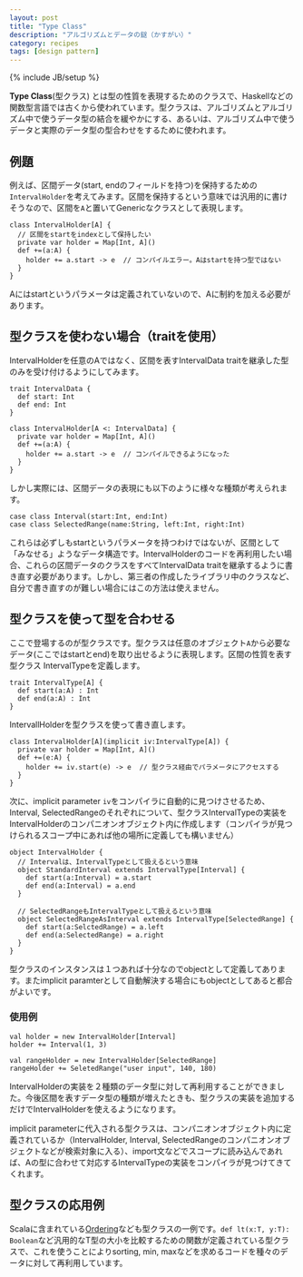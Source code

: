 ```yaml
---
layout: post
title: "Type Class"
description: "アルゴリズムとデータの鎹（かすがい）"
category: recipes
tags: [design pattern]
---
```

{% include JB/setup %}

**Type Class**(型クラス) とは型の性質を表現するためのクラスで、Haskellなどの関数型言語では古くから使われています。型クラスは、アルゴリズムとアルゴリズム中で使うデータ型の結合を緩やかにする、あるいは、アルゴリズム中で使うデータと実際のデータ型の型合わせをするために使われます。

## 例題

例えば、区間データ(start, endのフィールドを持つ)を保持するための`IntervalHolder`を考えてみます。区間を保持するという意味では汎用的に書けそうなので、区間を`A`と置いてGenericなクラスとして表現します。

    class IntervalHolder[A] {
      // 区間をstartをindexとして保持したい
      private var holder = Map[Int, A]()
      def +=(a:A) {
        holder += a.start -> e  // コンパイルエラー。Aはstartを持つ型ではない
      }
    }

Aにはstartというパラメータは定義されていないので、Aに制約を加える必要があります。

## 型クラスを使わない場合（traitを使用）

IntervalHolderを任意のAではなく、区間を表すIntervalData traitを継承した型のみを受け付けるようにしてみます。

    trait IntervalData {
      def start: Int
      def end: Int
    }

    class IntervalHolder[A <: IntervalData] {
      private var holder = Map[Int, A]()
      def +=(a:A) {
        holder += a.start -> e  // コンパイルできるようになった
      }
    }

しかし実際には、区間データの表現にも以下のように様々な種類が考えられます。

    case class Interval(start:Int, end:Int)
    case class SelectedRange(name:String, left:Int, right:Int)

これらは必ずしもstartというパラメータを持つわけではないが、区間として「みなせる」ようなデータ構造です。IntervalHolderのコードを再利用したい場合、これらの区間データのクラスをすべてIntervalData traitを継承するように書き直す必要があります。しかし、第三者の作成したライブラリ中のクラスなど、自分で書き直すのが難しい場合にはこの方法は使えません。

## 型クラスを使って型を合わせる

ここで登場するのが型クラスです。型クラスは任意のオブジェクト`A`から必要なデータ(ここではstartとend)を取り出せるように表現します。区間の性質を表す型クラス IntervalTypeを定義します。

    trait IntervalType[A] {
      def start(a:A) : Int
      def end(a:A) : Int
    }

IntervallHolderを型クラスを使って書き直します。
	
    class IntervalHolder[A](implicit iv:IntervalType[A]) {
      private var holder = Map[Int, A]()
      def +=(e:A) {
        holder += iv.start(e) -> e  // 型クラス経由でパラメータにアクセスする
      }
    }

次に、implicit parameter `iv`をコンパイラに自動的に見つけさせるため、Interval, SelectedRangeのそれぞれについて、型クラスIntervalTypeの実装をIntervalHolderのコンパニオンオブジェクト内に作成します（コンパイラが見つけられるスコープ中にあれば他の場所に定義しても構いません）

    object IntervalHolder {
      // Intervalは、IntervalTypeとして扱えるという意味
      object StandardInterval extends IntervalType[Interval] {
        def start(a:Interval) = a.start
        def end(a:Interval) = a.end
      }

      // SelectedRangeもIntervalTypeとして扱えるという意味
      object SelectedRangeAsInterval extends IntervalType[SelectedRange] {
        def start(a:SelctedRange) = a.left
        def end(a:SelectedRange) = a.right
      }
    }
	
型クラスのインスタンスは１つあれば十分なのでobjectとして定義してあります。またimplicit paramterとして自動解決する場合にもobjectとしてあると都合がよいです。
	
### 使用例

    val holder = new IntervalHolder[Interval] 
    holder += Interval(1, 3)
	
    val rangeHolder = new IntervalHolder[SelectedRange]
    rangeHolder += SeletedRange("user input", 140, 180)

IntervalHolderの実装を２種類のデータ型に対して再利用することができました。今後区間を表すデータ型の種類が増えたときも、型クラスの実装を追加するだけでIntervalHolderを使えるようになります。

implicit parameterに代入される型クラスは、コンパニオンオブジェクト内に定義されているか（IntervalHolder, Interval, SelectedRangeのコンパニオンオブジェクトなどが検索対象に入る）、import文などでスコープに読み込んであれば、Aの型に合わせて対応するIntervalTypeの実装をコンパイラが見つけてきてくれます。

## 型クラスの応用例

Scalaに含まれている[Ordering](http://www.scala-lang.org/api/current/index.html#scala.math.Ordering)なども型クラスの一例です。`def lt(x:T, y:T): Boolean`など汎用的なT型の大小を比較するための関数が定義されている型クラスで、これを使うことによりsorting, min, maxなどを求めるコードを種々のデータに対して再利用しています。



